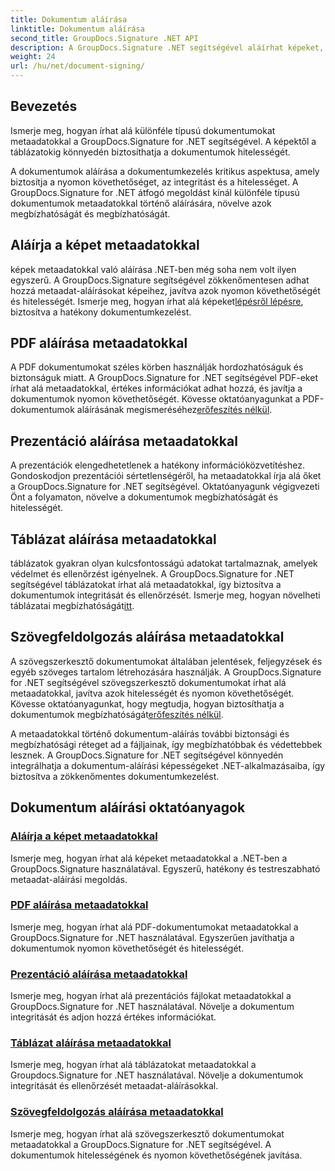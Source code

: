 ```yaml
---
title: Dokumentum aláírása
linktitle: Dokumentum aláírása
second_title: GroupDocs.Signature .NET API
description: A GroupDocs.Signature .NET segítségével aláírhat képeket, PDF-eket, prezentációkat, táblázatokat és Word-dokumentumokat metaadatokkal. Növelje a dokumentumok hitelességét és integritását.
weight: 24
url: /hu/net/document-signing/
---
```

## Bevezetés

Ismerje meg, hogyan írhat alá különféle típusú dokumentumokat metaadatokkal a GroupDocs.Signature for .NET segítségével. A képektől a táblázatokig könnyedén biztosíthatja a dokumentumok hitelességét.

A dokumentumok aláírása a dokumentumkezelés kritikus aspektusa, amely biztosítja a nyomon követhetőséget, az integritást és a hitelességet. A GroupDocs.Signature for .NET átfogó megoldást kínál különféle típusú dokumentumok metaadatokkal történő aláírására, növelve azok megbízhatóságát és megbízhatóságát.

## Aláírja a képet metaadatokkal
 képek metaadatokkal való aláírása .NET-ben még soha nem volt ilyen egyszerű. A GroupDocs.Signature segítségével zökkenőmentesen adhat hozzá metaadat-aláírásokat képeihez, javítva azok nyomon követhetőségét és hitelességét. Ismerje meg, hogyan írhat alá képeket[lépésről lépésre](./sign-image-with-metadata/), biztosítva a hatékony dokumentumkezelést.

## PDF aláírása metaadatokkal
 A PDF dokumentumokat széles körben használják hordozhatóságuk és biztonságuk miatt. A GroupDocs.Signature for .NET segítségével PDF-eket írhat alá metaadatokkal, értékes információkat adhat hozzá, és javítja a dokumentumok nyomon követhetőségét. Kövesse oktatóanyagunkat a PDF-dokumentumok aláírásának megismeréséhez[erőfeszítés nélkül](./sign-pdf-with-metadata/).

## Prezentáció aláírása metaadatokkal
A prezentációk elengedhetetlenek a hatékony információközvetítéshez. Gondoskodjon prezentációi sértetlenségéről, ha metaadatokkal írja alá őket a GroupDocs.Signature for .NET segítségével. Oktatóanyagunk végigvezeti Önt a folyamaton, növelve a dokumentumok megbízhatóságát és hitelességét.

## Táblázat aláírása metaadatokkal
 táblázatok gyakran olyan kulcsfontosságú adatokat tartalmaznak, amelyek védelmet és ellenőrzést igényelnek. A GroupDocs.Signature for .NET segítségével táblázatokat írhat alá metaadatokkal, így biztosítva a dokumentumok integritását és ellenőrzését. Ismerje meg, hogyan növelheti táblázatai megbízhatóságát[itt](./sign-spreadsheet-with-metadata/).

## Szövegfeldolgozás aláírása metaadatokkal
 A szövegszerkesztő dokumentumokat általában jelentések, feljegyzések és egyéb szöveges tartalom létrehozására használják. A GroupDocs.Signature for .NET segítségével szövegszerkesztő dokumentumokat írhat alá metaadatokkal, javítva azok hitelességét és nyomon követhetőségét. Kövesse oktatóanyagunkat, hogy megtudja, hogyan biztosíthatja a dokumentumok megbízhatóságát[erőfeszítés nélkül](./sign-word-processing-with-metadata/).

A metaadatokkal történő dokumentum-aláírás további biztonsági és megbízhatósági réteget ad a fájljainak, így megbízhatóbbak és védettebbek lesznek. A GroupDocs.Signature for .NET segítségével könnyedén integrálhatja a dokumentum-aláírási képességeket .NET-alkalmazásaiba, így biztosítva a zökkenőmentes dokumentumkezelést.

## Dokumentum aláírási oktatóanyagok
### [Aláírja a képet metaadatokkal](./sign-image-with-metadata/)
Ismerje meg, hogyan írhat alá képeket metaadatokkal a .NET-ben a GroupDocs.Signature használatával. Egyszerű, hatékony és testreszabható metaadat-aláírási megoldás.
### [PDF aláírása metaadatokkal](./sign-pdf-with-metadata/)
Ismerje meg, hogyan írhat alá PDF-dokumentumokat metaadatokkal a GroupDocs.Signature for .NET használatával. Egyszerűen javíthatja a dokumentumok nyomon követhetőségét és hitelességét.
### [Prezentáció aláírása metaadatokkal](./sign-presentation-with-metadata/)
Ismerje meg, hogyan írhat alá prezentációs fájlokat metaadatokkal a GroupDocs.Signature for .NET használatával. Növelje a dokumentum integritását és adjon hozzá értékes információkat.
### [Táblázat aláírása metaadatokkal](./sign-spreadsheet-with-metadata/)
Ismerje meg, hogyan írhat alá táblázatokat metaadatokkal a Groupdocs.Signature for .NET használatával. Növelje a dokumentumok integritását és ellenőrzését metaadat-aláírásokkal.
### [Szövegfeldolgozás aláírása metaadatokkal](./sign-word-processing-with-metadata/)
Ismerje meg, hogyan írhat alá szövegszerkesztő dokumentumokat metaadatokkal a GroupDocs.Signature for .NET segítségével. A dokumentumok hitelességének és nyomon követhetőségének javítása.